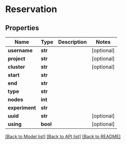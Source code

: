 # Reservation

## Properties
Name | Type | Description | Notes
------------ | ------------- | ------------- | -------------
**username** | **str** |  | [optional] 
**project** | **str** |  | [optional] 
**cluster** | **str** |  | [optional] 
**start** | **str** |  | 
**end** | **str** |  | 
**type** | **str** |  | 
**nodes** | **int** |  | 
**experiment** | **str** |  | 
**uuid** | **str** |  | [optional] 
**using** | **bool** |  | [optional] 

[[Back to Model list]](../README.md#documentation-for-models) [[Back to API list]](../README.md#documentation-for-api-endpoints) [[Back to README]](../README.md)

